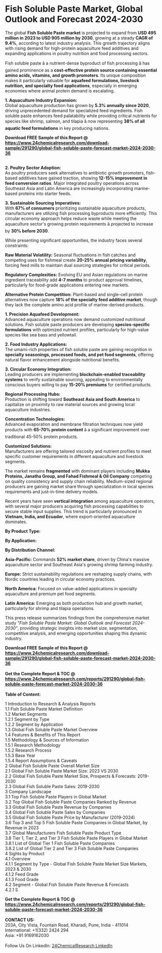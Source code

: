 <h1>Fish Soluble Paste Market, Global Outlook and Forecast 2024-2030</h1><p>The global <strong>Fish Soluble Paste market</strong> is projected to expand from <strong>USD 495 million in 2023 to USD 905 million by 2030</strong>, growing at a steady <strong>CAGR of 9.4%</strong>, according to latest industry analysis. This growth trajectory aligns with rising demand for high-protein aquaculture feed additives and expanding applications in poultry nutrition and food processing sectors.</p><p>Fish soluble paste â a nutrient-dense byproduct of fish processing â has gained prominence as a <strong>cost-effective protein source containing essential amino acids, vitamins, and growth promoters</strong>. Its unique composition makes it particularly valuable for <strong>aquafeed formulations, livestock nutrition, and specialty food applications</strong>, especially in emerging economies where animal protein demand is escalating.</p><p><strong>1. Aquaculture Industry Expansion:</strong><br>
Global aquaculture production has grown by <strong>5.3% annually since 2020</strong>, driving unprecedented demand for specialized feed ingredients. Fish soluble paste enhances feed palatability while providing critical nutrients for species like shrimp, salmon, and tilapia â now representing <strong>38% of all aquatic feed formulations</strong> in key producing nations.</p><div><b>Download FREE Sample of this Report @ 
            <a href="https://www.24chemicalresearch.com/download-sample/291290/global-fish-soluble-paste-forecast-market-2024-2030-36">
            https://www.24chemicalresearch.com/download-sample/291290/global-fish-soluble-paste-forecast-market-2024-2030-36</a></b></div><br><p><strong>2. Poultry Sector Adoption:</strong><br>
As poultry producers seek alternatives to antibiotic growth promoters, fish-based additives have gained traction, showing <strong>12-15% improvement in feed conversion ratios</strong>. Major integrated poultry operations across Southeast Asia and Latin America are increasingly incorporating marine-based proteins into starter feeds.</p><p><strong>3. Sustainable Sourcing Imperatives:</strong><br>
With <strong>67% of consumers</strong> prioritizing sustainable aquaculture products, manufacturers are utilizing fish processing byproducts more efficiently. This circular economy approach helps reduce waste while meeting the aquaculture sector's growing protein requirements â projected to increase by <strong>30% before 2030</strong>.</p><p>While presenting significant opportunities, the industry faces several constraints:</p><p><strong>Raw Material Volatility:</strong> Seasonal fluctuations in fish catches and competing uses for fishmeal create <strong>20-25% annual pricing variability</strong>, forcing feed mills to maintain dual sourcing strategies for critical periods.</p><p><strong>Regulatory Complexities:</strong> Evolving EU and Asian regulations on marine ingredient traceability add <strong>4-7 months</strong> to product approval timelines, particularly for food-grade applications entering new markets.</p><p><strong>Alternative Protein Competition:</strong> Plant-based and single-cell protein alternatives now capture <strong>18% of the specialty feed additive market</strong>, though they lack the complete amino acid profile of marine-derived products.</p><p><strong>1. Precision Aquafeed Development:</strong><br>
Advanced aquaculture operations now demand customized nutritional solutions. Fish soluble paste producers are developing <strong>species-specific formulations</strong> with optimized nutrient profiles, particularly for high-value species like sea bass and yellowtail.</p><p><strong>2. Food Industry Applications:</strong><br>
The umami-rich properties of fish soluble paste are gaining recognition in <strong>specialty seasonings, processed foods, and pet food segments</strong>, offering natural flavor enhancement alongside nutritional benefits.</p><p><strong>3. Circular Economy Integration:</strong><br>
Leading producers are implementing <strong>blockchain-enabled traceability systems</strong> to verify sustainable sourcing, appealing to environmentally conscious buyers willing to pay <strong>15-20% premiums</strong> for certified products.</p><p><strong>Regional Processing Hubs:</strong><br>
	Production is shifting toward <strong>Southeast Asia and South America</strong> to capitalize on proximity to raw material sources and growing local aquaculture industries.</p><p><strong>Concentration Technologies:</strong><br>
	Advanced evaporation and membrane filtration techniques now yield products with <strong>65-70% protein content</strong> â a significant improvement over traditional 45-50% protein products.</p><p><strong>Customized Solutions:</strong><br>
	Manufacturers are offering tailored viscosity and nutrient profiles to meet specific customer requirements in different aquaculture and livestock segments.</p><p>The market remains <strong>fragmented</strong> with dominant players including <strong>Mukka Proteins, Janatha Group, and Fahad Fishmeal &amp; Oil Company</strong> competing on quality consistency and supply chain reliability. Medium-sized regional producers are gaining market share through specialization in local species requirements and just-in-time delivery models.</p><p>Recent years have seen <strong>vertical integration</strong> among aquaculture operators, with several major producers acquiring fish processing capabilities to secure stable input supplies. This trend is particularly pronounced in <strong>Vietnam, India, and Ecuador</strong>, where export-oriented aquaculture dominates.</p><p><strong>By Product Type:</strong></p><p><strong>By Application:</strong></p><p><strong>By Distribution Channel:</strong></p><p><strong>Asia-Pacific:</strong> Commands <strong>52% market share</strong>, driven by China's massive aquaculture sector and Southeast Asia's growing shrimp farming industry.</p><p><strong>Europe:</strong> Strict sustainability regulations are reshaping supply chains, with Nordic countries leading in circular economy practices.</p><p><strong>North America:</strong> Focused on value-added applications in specialty aquaculture and premium pet food segments.</p><p><strong>Latin America:</strong> Emerging as both production hub and growth market, particularly for shrimp and tilapia operations.</p><p>This press release summarizes findings from the comprehensive market study <em>"Fish Soluble Paste Market: Global Outlook and Forecast 2024-2030"</em>, providing strategic insights into market size, segmentation, competitive analysis, and emerging opportunities shaping this dynamic industry.</p><div><b>Download FREE Sample of this Report @ 
            <a href="https://www.24chemicalresearch.com/download-sample/291290/global-fish-soluble-paste-forecast-market-2024-2030-36">
            https://www.24chemicalresearch.com/download-sample/291290/global-fish-soluble-paste-forecast-market-2024-2030-36</a></b></div><br><div><b>Get the Complete Report & TOC @ 
            <a href="https://www.24chemicalresearch.com/reports/291290/global-fish-soluble-paste-forecast-market-2024-2030-36">
            https://www.24chemicalresearch.com/reports/291290/global-fish-soluble-paste-forecast-market-2024-2030-36</a></b></div><br>
            <b>Table of Content:</b><p>1 Introduction to Research & Analysis Reports<br />
 1.1 Fish Soluble Paste Market Definition<br />
 1.2 Market Segments<br />
 1.2.1 Segment by Type<br />
 1.2.2 Segment by Application<br />
 1.3 Global Fish Soluble Paste Market Overview<br />
 1.4 Features & Benefits of This Report<br />
 1.5 Methodology & Sources of Information<br />
 1.5.1 Research Methodology<br />
 1.5.2 Research Process<br />
 1.5.3 Base Year<br />
 1.5.4 Report Assumptions & Caveats<br />
2 Global Fish Soluble Paste Overall Market Size<br />
 2.1 Global Fish Soluble Paste Market Size: 2023 VS 2030<br />
 2.2 Global Fish Soluble Paste Market Size, Prospects & Forecasts: 2019-2030<br />
 2.3 Global Fish Soluble Paste Sales: 2019-2030<br />
3 Company Landscape<br />
 3.1 Top Fish Soluble Paste Players in Global Market<br />
 3.2 Top Global Fish Soluble Paste Companies Ranked by Revenue<br />
 3.3 Global Fish Soluble Paste Revenue by Companies<br />
 3.4 Global Fish Soluble Paste Sales by Companies<br />
 3.5 Global Fish Soluble Paste Price by Manufacturer (2019-2024)<br />
 3.6 Top 3 and Top 5 Fish Soluble Paste Companies in Global Market, by Revenue in 2023<br />
 3.7 Global Manufacturers Fish Soluble Paste Product Type<br />
 3.8 Tier 1, Tier 2, and Tier 3 Fish Soluble Paste Players in Global Market<br />
 3.8.1 List of Global Tier 1 Fish Soluble Paste Companies<br />
 3.8.2 List of Global Tier 2 and Tier 3 Fish Soluble Paste Companies<br />
4 Sights by Product<br />
 4.1 Overview<br />
 4.1.1 Segment by Type - Global Fish Soluble Paste Market Size Markets, 2023 & 2030<br />
 4.1.2 Feed Grade<br />
 4.1.3 Food Grade<br />
 4.2 Segment - Global Fish Soluble Paste Revenue & Forecasts<br />
 4.2.1 S</p><div><b>Get the Complete Report & TOC @ 
            <a href="https://www.24chemicalresearch.com/reports/291290/global-fish-soluble-paste-forecast-market-2024-2030-36">
            https://www.24chemicalresearch.com/reports/291290/global-fish-soluble-paste-forecast-market-2024-2030-36</a></b></div><br><b>CONTACT US:</b><br>
            203A, City Vista, Fountain Road, Kharadi, Pune, India - 411014<br>
            International: +1(332) 2424 294<br>
            Asia: +91 9169162030 <br><br>
            Follow Us On LinkedIn: <a href="https://www.linkedin.com/company/24chemicalresearch/">24ChemicalResearch LinkedIn</a>